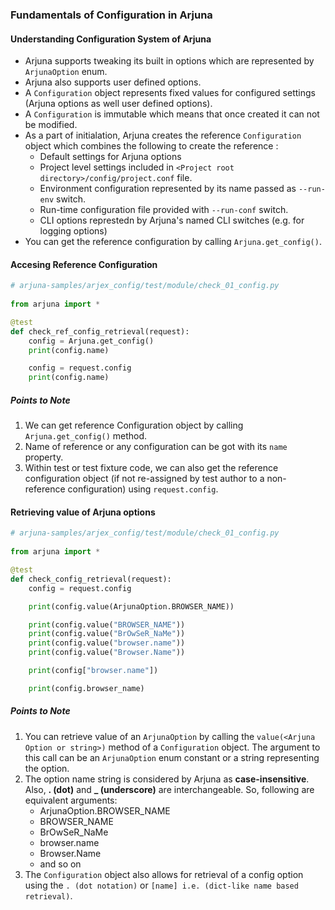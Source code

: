 ### Fundamentals of Configuration in Arjuna

#### Understanding Configuration System of Arjuna
- Arjuna supports tweaking its built in options which are represented by `ArjunaOption` enum. 
- Arjuna also supports user defined options.
- A `Configuration` object represents fixed values for configured settings (Arjuna options as well user defined options).
- A `Configuration` is immutable which means that once created it can not be modified.
- As a part of initialation, Arjuna creates the reference `Configuration` object which combines the following to create the reference :
    - Default settings for Arjuna options
    - Project level settings included in `<Project root directory>/config/project.conf` file.
    - Environment configuration represented by its name passed as `--run-env` switch.
    - Run-time configuration file provided with `--run-conf` switch.
    - CLI options represtedn by Arjuna's named CLI switches (e.g. for logging options)
- You can get the reference configuration by calling `Arjuna.get_config()`.

#### Accesing Reference Configuration

```python
# arjuna-samples/arjex_config/test/module/check_01_config.py
 
from arjuna import *

@test
def check_ref_config_retrieval(request):
    config = Arjuna.get_config()
    print(config.name)

    config = request.config
    print(config.name)
 ```

##### Points to Note
1. We can get reference Configuration object by calling `Arjuna.get_config()` method.
2. Name of reference or any configuration can be got with its `name` property.
3. Within test or test fixture code, we can also get the reference configuration object (if not re-assigned by test author to a non-reference configuration) using `request.config`.

#### Retrieving value of Arjuna options

```python
# arjuna-samples/arjex_config/test/module/check_01_config.py
 
from arjuna import *

@test
def check_config_retrieval(request):
    config = request.config

    print(config.value(ArjunaOption.BROWSER_NAME))

    print(config.value("BROWSER_NAME"))
    print(config.value("BrOwSeR_NaMe"))
    print(config.value("browser.name"))
    print(config.value("Browser.Name"))

    print(config["browser.name"])

    print(config.browser_name)
 ```

##### Points to Note
1. You can retrieve value of an `ArjunaOption` by calling the `value(<Arjuna Option or string>)` method of a `Configuration` object. The argument to this call can be an `ArjunaOption` enum constant or a string representing the option.
2. The option name string is considered by Arjuna as **case-insensitive**. Also, **. (dot)** and **_ (underscore)** are interchangeable. So, following are equivalent arguments:
    - ArjunaOption.BROWSER_NAME
    - BROWSER_NAME
    - BrOwSeR_NaMe
    - browser.name
    - Browser.Name
    - and so on
3. The `Configuration` object also allows for retrieval of a config option using the `. (dot notation)` or `[name] i.e. (dict-like name based retrieval)`.
